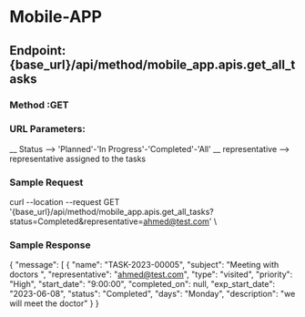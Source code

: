 # Mobile-APP
## Endpoint:{base_url}/api/method/mobile_app.apis.get_all_tasks
### Method :GET
### URL Parameters:
__ Status --> 'Planned'-'In Progress'-'Completed'-'All'
__ representative  --> representative assigned to the tasks

### Sample Request
curl --location --request GET '{base_url}/api/method/mobile_app.apis.get_all_tasks?status=Completed&representative=ahmed@test.com' \

### Sample Response
{
    "message": [
        {
            "name": "TASK-2023-00005",
            "subject": "Meeting with doctors ",
            "representative": "ahmed@test.com",
            "type": "visited",
            "priority": "High",
            "start_date": "9:00:00",
            "completed_on": null,
            "exp_start_date": "2023-06-08",
            "status": "Completed",
            "days": "Monday",
            "description": "we will meet the doctor"
        }
}
